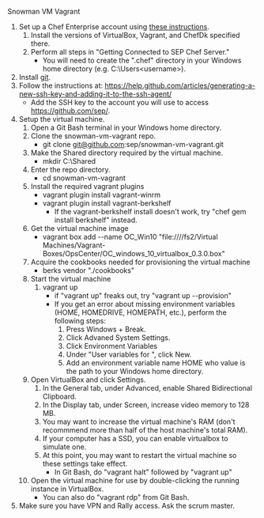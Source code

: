 Snowman VM Vagrant

1. Set up a Chef Enterprise account using [these instructions](https://sepedia.net.sep.com/wiki/Hosted_Chef_Server#Getting_Connected_to_SEP_Chef_Server).
	1. Install the versions of VirtualBox, Vagrant, and ChefDk specified there.
	2. Perform all steps in "Getting Connected to SEP Chef Server."
		* You will need to create the ".chef" directory in your Windows home directory (e.g. C:\Users\<username>).
2. Install [git](https://git-scm.com/).
3. Follow the instructions at: https://help.github.com/articles/generating-a-new-ssh-key-and-adding-it-to-the-ssh-agent/
	* Add the SSH key to the account you will use to access https://github.com/sep/.
4. Setup the virtual machine.
	1. Open a Git Bash terminal in your Windows home directory.
	2. Clone the snowman-vm-vagrant repo.
		* git clone git@github.com:sep/snowman-vm-vagrant.git
	3. Make the Shared directory required by the virtual machine.
		* mkdir C:\\Shared
	4. Enter the repo directory.
		* cd snowman-vm-vagrant
	5. Install the required vagrant plugins
		* vagrant plugin install vagrant-winrm
		* vagrant plugin install vagrant-berkshelf
			* If the vagrant-berkshelf install doesn't work, try "chef gem install berkshelf" instead.
	6. Get the virtual machine image
		* vagrant box add --name OC_Win10 "file:////fs2/Virtual Machines/Vagrant-Boxes/OpsCenter/OC_windows_10_virtualbox_0.3.0.box"
	7. Acquire the cookbooks needed for provisioning the virtual machine
		* berks vendor "./cookbooks"
	8. Start the virtual machine
		1. vagrant up
			* if "vagrant up" freaks out, try "vagrant up --provision"
			* If you get an error about missing environment variables (HOME, HOMEDRIVE, HOMEPATH, etc.), perform the following steps:
				1. Press Windows + Break.
				2. Click Advaned System Settings.
				3. Click Environment Variables
				4. Under "User variables for <username>", click New.
				5. Add an environment variable name HOME who value is the path to your Windows home directory.				
	9. Open VirtualBox and click Settings.
		1. In the General tab, under Advanced, enable Shared Bidirectional Clipboard.
		2. In the Display tab, under Screen, increase video memory to 128 MB.
		3. You may want to increase the virtual machine's RAM (don't recommmend more than half of the host machine's total RAM).
		3. If your computer has a SSD, you can enable virtualbox to simulate one.
		4. At this point, you may want to restart the virtual machine so these settings take effect.
			* In Git Bash, do "vagrant halt" followed by "vagrant up"
	10. Open the virtual machine for use by double-clicking the running instance in VirtualBox.
		* You can also do "vagrant rdp" from Git Bash.
5. Make sure you have VPN and Rally access. Ask the scrum master.